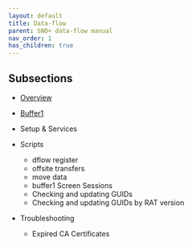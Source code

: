 ```yaml
---
layout: default
title: Data-flow
parent: SNO+ data-flow manual
nav_order: 1
has_children: true
---
```


## Subsections

* [Overview](./overview.md)
* [Buffer1](./buffer1.md)
* Setup & Services
* Scripts
  * dflow register
  * offsite transfers
  * move data
  * buffer1 Screen Sessions
  * Checking and updating GUIDs
  * Checking and updating GUIDs by RAT version
  
* Troubleshooting
  * Expired CA Certificates
